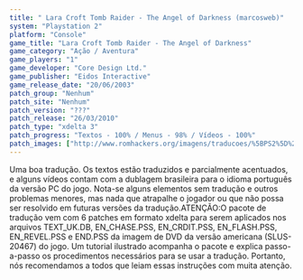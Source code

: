 ```yaml
---
title: " Lara Croft Tomb Raider - The Angel of Darkness (marcosweb)"
system: "Playstation 2"
platform: "Console"
game_title: "Lara Croft Tomb Raider - The Angel of Darkness"
game_category: "Ação / Aventura"
game_players: "1"
game_developer: "Core Design Ltd."
game_publisher: "Eidos Interactive"
game_release_date: "20/06/2003"
patch_group: "Nenhum"
patch_site: "Nenhum"
patch_version: "???"
patch_release: "26/03/2010"
patch_type: "xdelta 3"
patch_progress: "Textos - 100% / Menus - 98% / Vídeos - 100%"
patch_images: ["http://www.romhackers.org/imagens/traducoes/%5BPS2%5D%20Lara%20Croft%20Tomb%20Raider%20-%20The%20Angel%20of%20Darkness%20-%20marcosweb%20-%201.jpg","http://www.romhackers.org/imagens/traducoes/%5BPS2%5D%20Lara%20Croft%20Tomb%20Raider%20-%20The%20Angel%20of%20Darkness%20-%20marcosweb%20-%202.jpg","http://www.romhackers.org/imagens/traducoes/%5BPS2%5D%20Lara%20Croft%20Tomb%20Raider%20-%20The%20Angel%20of%20Darkness%20-%20marcosweb%20-%203.jpg"]
---
```

Uma boa tradução. Os textos estão traduzidos e parcialmente acentuados, e alguns vídeos contam com a dublagem brasileira para o idioma português da versão PC do jogo. Nota-se alguns elementos sem tradução e outros problemas menores, mas nada que atrapalhe o jogador ou que não possa ser resolvido em futuras versões da tradução.ATENÇÃO:O pacote de tradução vem com 6 patches em formato xdelta para serem aplicados nos arquivos TEXT_UK.DB, EN_CHASE.PSS, EN_CRDIT.PSS, EN_FLASH.PSS, EN_REVEL.PSS e END.PSS da imagem de DVD da versão americana (SLUS-20467) do jogo. Um tutorial ilustrado acompanha o pacote e explica passo-a-passo os procedimentos necessários para se usar a tradução. Portanto, nós recomendamos a todos que leiam essas instruções com muita atenção.